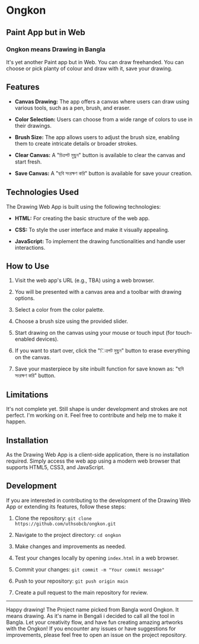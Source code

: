 # Ongkon
## Paint App but in Web
### Ongkon means Drawing in Bangla
It's yet another Paint app but in Web. You can draw freehanded. You can choose or pick planty of colour and draw with it, save your drawing.

## Features

- **Canvas Drawing:** The app offers a canvas where users can draw using various tools, such as a pen, brush, and eraser.

- **Color Selection:** Users can choose from a wide range of colors to use in their drawings.

- **Brush Size:** The app allows users to adjust the brush size, enabling them to create intricate details or broader strokes.

- **Clear Canvas:** A "চিত্রপট মুছুন" button is available to clear the canvas and start fresh.

- **Save Canvas:** A "ছবি সংরক্ষণ করি" button is available for save youur creation.

## Technologies Used

The Drawing Web App is built using the following technologies:

- **HTML:** For creating the basic structure of the web app.

- **CSS:** To style the user interface and make it visually appealing.

- **JavaScript:** To implement the drawing functionalities and handle user interactions.

## How to Use

1. Visit the web app's URL (e.g., TBA) using a web browser.

2. You will be presented with a canvas area and a toolbar with drawing options.

3. Select a color from the color palette.

4. Choose a brush size using the provided slider.

5. Start drawing on the canvas using your mouse or touch input (for touch-enabled devices).

6. If you want to start over, click the "িত্রপট মুছুন" button to erase everything on the canvas.

7. Save your masterpiece by site inbuilt function for save known as: "ছবি সংরক্ষণ করি" button. 

## Limitations
It's not complete yet. Still shape is under development and strokes are not perfect. I'm working on it. Feel free to contribute and help me to make it happen.

## Installation

As the Drawing Web App is a client-side application, there is no installation required. Simply access the web app using a modern web browser that supports HTML5, CSS3, and JavaScript.

## Development

If you are interested in contributing to the development of the Drawing Web App or extending its features, follow these steps:

1. Clone the repository: `git clone https://github.com/uthsobcb/ongkon.git`

2. Navigate to the project directory: `cd ongkon`

3. Make changes and improvements as needed.

4. Test your changes locally by opening `index.html` in a web browser.

5. Commit your changes: `git commit -m "Your commit message"`

6. Push to your repository: `git push origin main`

7. Create a pull request to the main repository for review.

---

Happy drawing! The Project name picked from Bangla word Ongkon. It means drawing. As it's name in Bengali i decided to call all the tool in Bangla. Let your creativity flow, and have fun creating amazing artworks with the Ongkon! If you encounter any issues or have suggestions for improvements, please feel free to open an issue on the project repository.
